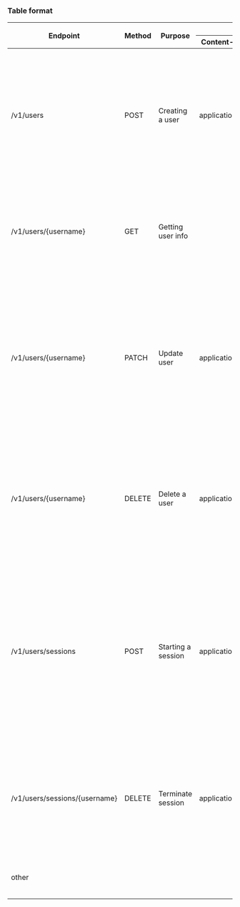 ### Table format
<table>
    <thead>
        <tr>
            <th rowspan="2">Endpoint</th>
            <th rowspan="2">Method</th>
            <th rowspan="2">Purpose</th>
            <th colspan="2">Accepts</th>
            <th rowspan="2">Responses</th>
        </tr>
        <tr>
            <th>Content-Type</th>
            <th>Example</th>
        </tr>
    </thead>
    <tbody>
        <tr>
            <td>/v1/users</td>
            <td>POST</td>
            <td>Creating a user</td>
            <td>application/json</td>
            <td>{username: foo, password: ...}</td>
            <td>
                <table>
                    <thead>
                        <tr>
                            <th>Response Status</th>
                            <th>Response Object</th>
                        </tr>
                    </thead>
                    <tbody>
                        <tr>
                            <td>201 Created</td>
                            <td>
                            {
                                "username": foo,
                                "_rel": {
                                    "self": "/v1/users/foo"
                                }
                            }</td>
                        </tr>
                        <tr><td>409 Conflict</td><td></td></tr>
                        <tr><td>400 Bad Request</td><td></td></tr>
                        <tr><td>415 Unsupported Media Type</td><td></td></tr>
                        <tr><td>422 Unprocessable Entity</td><td></td></tr>
                </table>
            </td>
        </tr>
        <tr>
            <td>/v1/users/{username}</td>
            <td>GET</td>
            <td>Getting user info</td>
            <td></td>
            <td></td>
            <td>
                <table>
                    <thead>
                        <tr>
                            <th>Response Status</th>
                            <th>Response Object</th>
                        </tr>
                    </thead>
                    <tbody>
                        <tr>
                            <td>200 OK</td>
                            <td>
                            {
                                "username": foo,
                                "_rel": {
                                    "self": "/v1/users/foo",
                                    "session": "/v1/users/sessions/foo"
                                }
                            }</td>
                        </tr>
                        <tr><td>406 Not Acceptable</td><td></td></tr>
                </table>
            </td>
        </tr>
        <tr>
            <td>/v1/users/{username}</td>
            <td>PATCH</td>
            <td>Update user</td>
            <td>application/json</td>
            <td>{password: ..., session-token: ...}</td>
            <td>
                <table>
                    <thead>
                        <tr>
                            <th>Response Status</th>
                            <th>Response Object</th>
                        </tr>
                    </thead>
                    <tbody>
                        <tr>
                            <td>200 OK</td>
                            <td>
                            {
                                "username": foo,
                                "_rel": {
                                    "self": "/v1/users/foo"
                                }
                            }</td>
                        </tr>
                        <tr><td>401 Unauthorized</td><td></td></tr>
                        <tr><td>403 Forbidden</td><td></td></tr>
                        <tr><td>400 Bad Request</td><td></td></tr>
                        <tr><td>415 Unsupported Media Type</td><td></td></tr>
                        <tr><td>422 Unprocessable Entity</td><td></td></tr>
                </table>
            </td>
        </tr>
        <tr>
            <td>/v1/users/{username}</td>
            <td>DELETE</td>
            <td>Delete a user</td>
            <td>application/json</td>
            <td>{session-token: ...}</td>
            <td>
                <table>
                    <thead>
                        <tr>
                            <th>Response Status</th>
                            <th>Response Object</th>
                        </tr>
                    </thead>
                    <tbody>
                        <tr><td>204 No Content</td><td></td></tr>
                        <tr><td>401 Unauthorized</td><td></td></tr>
                        <tr><td>403 Forbidden</td><td></td></tr>
                        <tr><td>400 Bad Request</td><td></td></tr>
                        <tr><td>415 Unsupported Media Type</td><td></td></tr>
                        <tr><td>422 Unprocessable Entity</td><td></td></tr>
                </table>
            </td>
        </tr>
        <tr>
            <td>/v1/users/sessions</td>
            <td>POST</td>
            <td>Starting a session</td>
            <td>application/json</td>
            <td>{username: ..., password: ...}</td>
            <td>
                <table>
                    <thead>
                        <tr>
                            <th>Response Status</th>
                            <th>Response Object</th>
                        </tr>
                    </thead>
                    <tbody>
                        <tr>
                            <td>201 Created</td>
                            <td>
                            {
                                "session-token": foo,
                                "_rel": {
                                    "self": "/v1/users/sessions/foo"
                                }
                            }</td>
                        </tr>
                        <tr><td>401 Unauthorized</td><td></td></tr>
                        <tr><td>400 Bad Request</td><td></td></tr>
                        <tr><td>415 Unsupported Media Type</td><td></td></tr>
                        <tr><td>422 Unprocessable Entity</td><td></td></tr>
                </table>
            </td>
        </tr>
        <tr>
            <td>/v1/users/sessions/{username}</td>
            <td>DELETE</td>
            <td>Terminate session</td>
            <td>application/json</td>
            <td>{session-token: ...}</td>
            <td>
                <table>
                    <thead>
                        <tr>
                            <th>Response Status</th>
                            <th>Response Object</th>
                        </tr>
                    </thead>
                    <tbody>
                        <tr><td>204 No Content</td><td></td></tr>
                        <tr><td>401 Unauthorized</td><td></td></tr>
                        <tr><td>400 Bad Request</td><td></td></tr>
                        <tr><td>415 Unsupported Media Type</td><td></td></tr>
                        <tr><td>422 Unprocessable Entity</td><td></td></tr>
                </table>
            </td>
        </tr>
        <tr>
            <td>other</td>
            <td></td>
            <td></td>
            <td></td>
            <td></td>
            <td>
                <table>
                    <thead>
                        <tr>
                            <th>Response Status</th>
                            <th>Response Object</th>
                        </tr>
                    </thead>
                    <tbody>
                        <tr><td>404 Not Found</td><td></td></tr>
                </table>
            </td>
        </tr>
    </tbody>
</table>